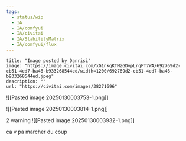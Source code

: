 ```yaml
---
tags:
  - status/wip
  - IA
  - IA/comfyui
  - IA/civitai
  - IA/StabilityMatrix
  - IA/comfyui/flux
---
```


```embed
title: "Image posted by Danrisi"
image: "https://image.civitai.com/xG1nkqKTMzGDvpLrqFT7WA/692769d2-cb51-4ed7-ba46-b933268544ed/width=1200/692769d2-cb51-4ed7-ba46-b933268544ed.jpeg"
description: ""
url: "https://civitai.com/images/38271696"
```


![[Pasted image 20250130003753-1.png]]

![[Pasted image 20250130003814-1.png]]

2 warning 
![[Pasted image 20250130003932-1.png]]

ca v pa marcher du coup 
